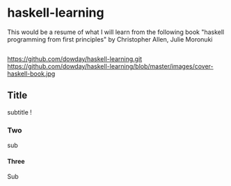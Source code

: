 # haskell-learning
This would be a resume of what I will learn from the following book "haskell programming from first principles" by Christopher Allen, Julie Moronuki 

<html>

<div style="text-align:center"><img src "https://github.com/dowday/haskell-learning/blob/master/images/cover-haskell-book.jpg" />
</div>

</html>
<!---
![alt text](https://github.com/dowday/haskell-learning/blob/master/images/cover-haskell-book.jpg "Logo Title Text 1")
your comment goes here
and here
-->

https://github.com/dowday/haskell-learning.git
https://github.com/dowday/haskell-learning/blob/master/images/cover-haskell-book.jpg
## Title
subtitle !
### Two
sub

#### Three
Sub
